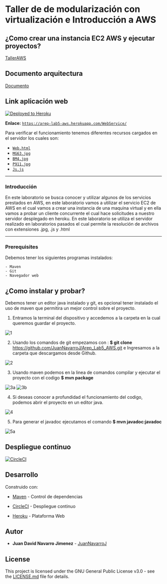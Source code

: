 # Taller de de modularización con virtualización e Introducción a AWS

## ¿Como crear una instancia EC2 AWS y ejecutar proyectos?

[TallerAWS](https://github.com/JuanNavarroJ/Arep_Lab5_AWS/blob/master/Lab_5_Arep_TallerAWS.pdf)

## Documento arquitectura

[Documento](https://github.com/JuanNavarroJ/Arep_Lab5_AWS/blob/master/Lab_5_Arep_Documento.pdf)

## Link aplicación web

[![Deployed to Heroku](https://www.herokucdn.com/deploy/button.png)](https://arep-lab5-aws.herokuapp.com/WebService/Web.html)

**Enlace:** [`https://arep-lab5-aws.herokuapp.com/WebService/`](https://arep-lab5-aws.herokuapp.com/WebService/Web.html)

Para verificar el funcionamiento tenemos diferentes recursos cargados en el servidor los cuales son:

- [`Web.html`](https://arep-lab5-aws.herokuapp.com/WebService/Web.html)
- [`MG63.jpg`](https://arep-lab4-ioc.herokuapp.com/WebService/MG63.jpg)
- [`BM4.jpg`](https://arep-lab4-ioc.herokuapp.com/WebService/BM4.jpg)
- [`P911.jpg`](https://arep-lab4-ioc.herokuapp.com/WebService/P911.jpg)
- [`Js.js`](https://arep-lab4-ioc.herokuapp.com/WebService/js.js)

---

### Introducción

En este laboratorio se busca conocer y utilizar algunos de los servicios prestados en AWS, en este laboratorio vamos a utilizar el servicio EC2 de AWS en el cual vamos a crear una instancia de una maquina virtual y en ella vamos a probar un cliente concurrente el cual hace solicitudes a nuestro servidor desplegado en heroku. En este laboratorio se utiliza el servidor realizado en laboratorios pasados el cual permite la resolución de archivos con extensiones .jpg, .js y .html

---

### Prerequisites

Debemos tener los siguientes programas instalados:
```
- Maven 
- Git
- Navegador web
```

## ¿Como instalar y probar?

Debemos tener un editor java instalado y git, es opcional tener instalado el uso de maven que permitira un mejor control sobre el proyecto.

1. Entramos la terminal del dispositivo y accedemos a la carpeta en la cual queremos guardar el proyecto. 

![1](https://user-images.githubusercontent.com/44879884/75121441-fb878300-5661-11ea-91b5-330ef63613a1.PNG)

2. Usando los comandos de git empezamos con : **$ git clone** https://github.com/JuanNavarroJ/Arep_Lab5_AWS.git e Ingresamos a la carpeta que descargamos desde Github.

![2](https://user-images.githubusercontent.com/44879884/75121443-fc201980-5661-11ea-8f00-3088434e741c.PNG)

3. Usando maven podemos en la linea de comandos compilar y ejecutar el proyecto con el codigo **$ mvn package**

![3a](https://user-images.githubusercontent.com/44879884/75121444-fcb8b000-5661-11ea-978e-c8be43e677fd.PNG)
![3b](https://user-images.githubusercontent.com/44879884/75121445-fcb8b000-5661-11ea-8615-1fabfffed750.PNG)

4. Si deseas conocer a profundidad el funcionamiento del codigo, podemos abrir el proyecto en un editor java.

![4](https://user-images.githubusercontent.com/44879884/75121446-fcb8b000-5661-11ea-89a4-0bddf55da9fe.PNG)

5. Para generar el javadoc ejecutamos el comando **$ mvn javadoc:javadoc**

![5a](https://user-images.githubusercontent.com/44879884/75121448-fe827380-5661-11ea-930d-c116ce286949.PNG)

## Despliegue continuo

[![CircleCI](https://circleci.com/gh/JuanNavarroJ/Arep_Lab5_AWS.svg?style=svg)](https://circleci.com/gh/JuanNavarroJ/Arep_Lab5_AWS)

## Desarrollo

Construido con:

-   [Maven](https://maven.apache.org/)  - Control de dependencias

-	 [CircleCI](https://circleci.com/)  - Despliegue continuo

-	 [Heroku](https://dashboard.heroku.com/apps) - Plataforma Web

## Autor

-   **Juan David Navarro Jimenez**    -  [JuanNavarroJ](https://github.com/JuanNavarroJ)

## License

This project is licensed under the GNU General Public License v3.0 - see the [LICENSE.md](https://github.com/JuanNavarroJ/Arep_Lab5_AWS/blob/master/LICENSE.txt) file for details.
